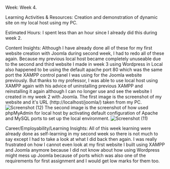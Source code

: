 Week: 
	Week 4.

Learning Activities & Resources: 
	Creation and demonstration of dynamic site on my local host using my PC.

Estimated Hours: 
	I spent less than an hour since I already did this during week 2.
 
Content Insights: 
	Although I have already done all of these for my first website creation with Joomla during second week, I had to redo all of these again. Because my previous local host became completely unuseable due to the second and third website I made in week 3 using Wordpress in Local also happened to be using the default apache port 80 which was the same port the XAMPP control panel I was using for the Joomla website previously. But thanks to my professor, I was able to use local host using XAMPP again with his advice of uninstalling previous XAMPP and reinstalling it again although I can no longer use and see the website I created in my week 2 with Joomla.
  The first image is the screenshot of my website and it's URL (http://localhost/joomla/) taken from my PC.
![Screenshot (12)](https://github.com/HtetArkarWin/weeklyentry.md/assets/103827096/0f70928d-f03c-4273-839e-b34a42e5117d)
  The second image is the screenshot of how used phpMyAdmin for local host by activating default configuration of Apache and MySQL ports to set up the local environment.
![Screenshot (11)](https://github.com/HtetArkarWin/weeklyentry.md/assets/103827096/8d65675d-6b72-41de-a2d5-07b541079e42)


Career/Employability/Learning Insights: 
	All of this week learning were already done as self-learning in my second week so there is not much to say except I had to take a look at what I did back then again. I was really frustrated on how I cannot even look at my first website I built using XAMPP and Joomla anymore because I did not know about how using Wordpress might mess up Joomla because of ports which was also one of the requirements for first assignment and I would get low marks for them too.
